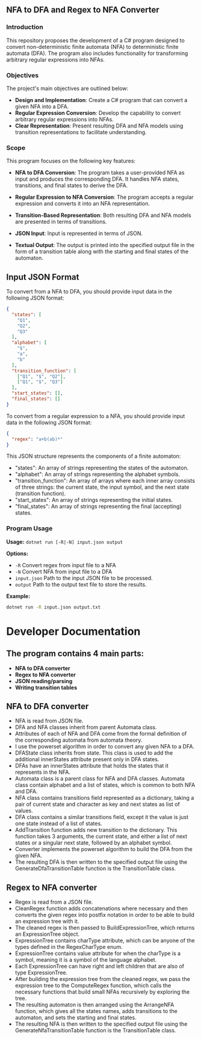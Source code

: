 ## NFA to DFA and Regex to NFA Converter

### Introduction

This repository proposes the development of a C# program designed to convert non-deterministic finite automata (NFA) to deterministic finite automata (DFA). The program also includes functionality for transforming arbitrary regular expressions into NFAs.

### Objectives

The project's main objectives are outlined below:

- **Design and Implementation**: Create a C# program that can convert a given NFA into a DFA.
- **Regular Expression Conversion**: Develop the capability to convert arbitrary regular expressions into NFAs.
- **Clear Representation**: Present resulting DFA and NFA models using transition representations to facilitate understanding.

### Scope

This program focuses on the following key features:

- **NFA to DFA Conversion**: The program takes a user-provided NFA as input and produces the corresponding DFA. It handles NFA states, transitions, and final states to derive the DFA.

- **Regular Expression to NFA Conversion**: The program accepts a regular expression and converts it into an NFA representation.

- **Transition-Based Representation**: Both resulting DFA and NFA models are presented in terms of transitions.

- **JSON Input**: Input is represented in terms of JSON.

- **Textual Output**: The output is printed into the specified output file in the form of a transition
table along with the starting and final states of the automaton.

## Input JSON Format

To convert from a NFA to DFA, you should provide input data in the following JSON format:

```json
{
  "states": [
    "Q1",
    "Q2",
    "Q3"
  ],
  "alphabet": [
    "$",
    "a",
    "b"
  ],
  "transition_function": [
    ["Q1", "$", "Q2"],
    ["Q1", "$", "Q3"]
  ],
  "start_states": [],
  "final_states": []
}
```

To convert from a regular expression to a NFA, you should provide input data in the following JSON format:
```json
{
  "regex": "a+b(ab)*"
}
```

This JSON structure represents the components of a finite automaton:

   - "states": An array of strings representing the states of the automaton.
   - "alphabet": An array of strings representing the alphabet symbols.
   - "transition_function": An array of arrays where each inner array consists of three strings: the current state, the input symbol, and the next state (transition function).
   - "start_states": An array of strings representing the initial states.
   - "final_states": An array of strings representing the final (accepting) states.

### Program Usage

**Usage:** `dotnet run [-R|-N] input.json output`

**Options:**
- `-R`    Convert regex from input file to a NFA
- `-N`    Convert NFA from input file to a DFA
- `input.json`   Path to the input JSON file to be processed.
- `output`   Path to the output text file to store the results.

**Example:**
```bash
dotnet run -R input.json output.txt
```
#
# Developer Documentation
## The program contains 4 main parts:
- **NFA to DFA converter**
- **Regex to NFA converter**
- **JSON reading/parsing**
- **Writing transition tables**

## NFA to DFA converter
- NFA is read from JSON file.
- DFA and NFA classes inherit from parent Automata class.
- Attributes of each of NFA and DFA come from the formal definition of the corresponding automata from automata theory.
- I use the powerset algorithm in order to convert any given NFA to a DFA. 
- DFAState class inherits from state. This class is used to add the additional innerStates attribute present only in DFA states.
- DFAs have an innerStates attribute that holds the states that it represents in the NFA.
- Automata class is a parent class for NFA and DFA classes. Automata class contain alphabet and a list of states, which is common to both NFA and DFA.
- NFA class contains transitions field represented as a dictionary, taking a pair of current state and character as key and next states as list of values.
- DFA class contains a similar transitions field, except it the value is just one state instead of a list of states.
- AddTransition function adds new transition to the dictionary. This function takes 3 arguments, the current state, and either a list of next states or a singular next state, followed by an alphabet symbol.
- Converter implements the powerset algorithm to build the DFA from the given NFA.
- The resulting DFA is then written to the specified output file using the GenerateDfaTransitionTable function is the TransitionTable class.

## Regex to NFA converter
- Regex is read from a JSON file.
- CleanRegex function adds concatenations where necessary and then converts the given regex into postfix notation in order to be able to build an expression tree with it.
- The cleaned regex is then passed to BuildExpressionTree, which returns an ExpressionTree object.
- ExpressionTree contains charType attribute, which can be anyone of the types defined in the RegexCharType enum.
- ExpressionTree contains value attribute for when the charType is a symbol, meaning it is a symbol of the language alphabet.
- Each ExpressionTree can have right and left children that are also of type ExpressionTree.
- After building the expression tree from the cleaned regex, we pass the expression tree to the ComputeRegex function, which calls the necessary functions that build small NFAs recursively by exploring the tree.
- The resulting automaton is then arranged using the ArrangeNFA function, which gives all the states names, adds transitions to the automaton, and sets the starting and final states.
- The resulting NFA is then written to the specified output file using the GenerateNfaTransitionTable function is the TransitionTable class.





